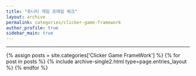 ```yaml
---
title: "유니티 게임 프레임 워크"
layout: archive
permalink: categories/clicker-game-framework
author_profile: true
sidebar_main: true
---
```


<!-- 공백이 포함되어 있는 카테고리 이름의 경우 site.categories['a b c'] 이런식으로! -->

***

{% assign posts = site.categories['Clicker Game FrameWork'] %}
{% for post in posts %} 
{% include archive-single2.html type=page.entries_layout %} 
{% endfor %}